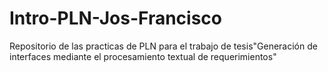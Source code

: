 # Intro-PLN-Jos-Francisco
Repositorio de las practicas de PLN para el trabajo de tesis"Generación de interfaces mediante el procesamiento textual de requerimientos"
